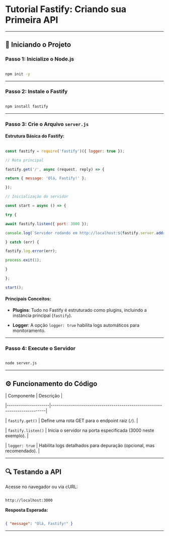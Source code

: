 # Tutorial Fastify: Criando sua Primeira API

---

## 🚀 Iniciando o Projeto

### Passo 1: Inicialize o Node.js

```bash

npm init -y

```

---

### Passo 2: Instale o Fastify

```bash

npm install fastify

```

---

### Passo 3: Crie o Arquivo `server.js`

#### Estrutura Básica do Fastify:

```javascript

const fastify = require('fastify')({ logger: true });

// Rota principal

fastify.get('/', async (request, reply) => {

return { message: 'Olá, Fastify!' };

});

// Inicialização do servidor

const start = async () => {

try {

await fastify.listen({ port: 3000 });

console.log(`Servidor rodando em http://localhost:${fastify.server.address().port}`);

} catch (err) {

fastify.log.error(err);

process.exit(1);

}

};

start();

```

#### Principais Conceitos:

- **Plugins**: Tudo no Fastify é estruturado como plugins, incluindo a instância principal (`fastify`).

- **Logger**: A opção `logger: true` habilita logs automáticos para monitoramento.

---

### Passo 4: Execute o Servidor

```bash

node server.js

```

---

## ⚙️ Funcionamento do Código

| Componente          | Descrição                                                                 |

|---------------------|---------------------------------------------------------------------------|

| `fastify.get()`     | Define uma rota GET para o endpoint raiz (`/`).                           |

| `fastify.listen()`  | Inicia o servidor na porta especificada (3000 neste exemplo).             |

| `logger: true`      | Habilita logs detalhados para depuração (opcional, mas recomendado).      |

---

## 🔍 Testando a API

Acesse no navegador ou via cURL:

```bash

http://localhost:3000

```

**Resposta Esperada:**

```json

{ "message": "Olá, Fastify!" }

```

---

